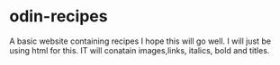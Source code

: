 # odin-recipes
A basic website containing recipes
I hope this will go well. I will just be using html for this. IT will conatain images,links, italics, bold and titles.